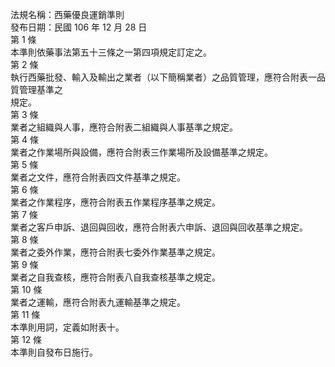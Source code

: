 法規名稱：西藥優良運銷準則  
發布日期：民國 106 年 12 月 28 日  
第 1 條  
本準則依藥事法第五十三條之一第四項規定訂定之。  
第 2 條  
執行西藥批發、輸入及輸出之業者（以下簡稱業者）之品質管理，應符合附表一品質管理基準之  
規定。  
第 3 條  
業者之組織與人事，應符合附表二組織與人事基準之規定。  
第 4 條  
業者之作業場所與設備，應符合附表三作業場所及設備基準之規定。  
第 5 條  
業者之文件，應符合附表四文件基準之規定。  
第 6 條  
業者之作業程序，應符合附表五作業程序基準之規定。  
第 7 條  
業者之客戶申訴、退回與回收，應符合附表六申訴、退回與回收基準之規定。  
第 8 條  
業者之委外作業，應符合附表七委外作業基準之規定。  
第 9 條  
業者之自我查核，應符合附表八自我查核基準之規定。  
第 10 條  
業者之運輸，應符合附表九運輸基準之規定。  
第 11 條  
本準則用詞，定義如附表十。  
第 12 條  
本準則自發布日施行。  


